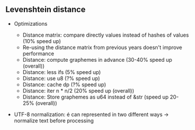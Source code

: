 ## Levenshtein distance

* Optimizations
  * Distance matrix: compare directly values instead of hashes of values (10% speed up)
  * Re-using the distance matrix from previous years doesn't improve performance
  * Distance: compute graphemes in advance (30-40% speed up (overall))
  * Distance: less ifs (5% speed up)
  * Distance: use u8 (?% speed up)
  * Distance: cache dp (?% speed up)
  * Distance: iter n * n/2 (20% speed up (overall))
  * Distance: Store graphemes as u64 instead of &str (speed up 20-25% (overall))

* UTF-8 normalization:
  é can represented in two different ways
  -> normalize text before processing